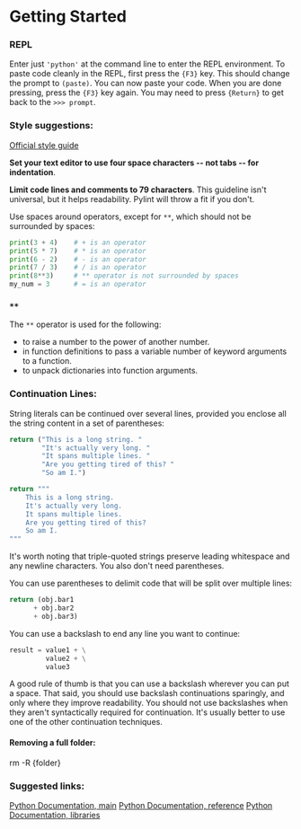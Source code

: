 # Getting Started

### REPL

Enter just `'python'` at the command line to enter the REPL environment. To paste code cleanly in the REPL, first press the `{F3}` key. This should change the prompt to `(paste)`. You can now paste your code. When you are done pressing, press the `{F3}` key again. 
You may need to press `{Return}` to get back to the `>>> prompt`.

### Style suggestions:

[Official style guide](https://peps.python.org/pep-0008/)

**Set your text editor to use four space characters -- not tabs -- for indentation**.

**Limit code lines and comments to 79 characters**. This guideline isn't universal, but it helps readability. Pylint will throw a fit if you don't.

Use spaces around operators, except for `**`, which should not be surrounded by spaces:

```python
print(3 + 4)    # + is an operator
print(5 * 7)    # * is an operator
print(6 - 2)    # - is an operator
print(7 / 3)    # / is an operator
print(8**3)     # ** operator is not surrounded by spaces
my_num = 3      # = is an operator
```

### `**` 

The `**` operator is used for the following:

* to raise a number to the power of another number. 
* in function definitions to pass a variable number of keyword arguments to a function.  
* to unpack dictionaries into function arguments.

### Continuation Lines:

String literals can be continued over several lines, provided you enclose all the 
string content in a set of parentheses:

```python
return ("This is a long string. "
        "It's actually very long. "
        "It spans multiple lines. "
        "Are you getting tired of this? "
        "So am I.")

return """
    This is a long string.
    It's actually very long.
    It spans multiple lines.
    Are you getting tired of this?
    So am I.
"""
```

It's worth noting that triple-quoted strings preserve leading whitespace 
and any newline characters. You also don't need parentheses.

You can use parentheses to delimit code that will be split over multiple lines:
```python
return (obj.bar1
      + obj.bar2
      + obj.bar3)
```

You can use a backslash to end any line you want to continue:
```python 
result = value1 + \
         value2 + \
         value3
```

A good rule of thumb is that you can use a backslash wherever you can put a space.
That said, you should use backslash continuations sparingly, and only where they improve readability.  You should not use backslashes when they aren't syntactically required for continuation. It's usually better to use one of the other continuation techniques.

#### Removing a full folder:

rm -R {folder}

### Suggested links:

[Python Documentation, main](https://www.python.org/doc/)
[Python Documentation, reference](https://docs.python.org/3/reference/index.html)
[Python Documentation, libraries](https://docs.python.org/3/library/index.html)
